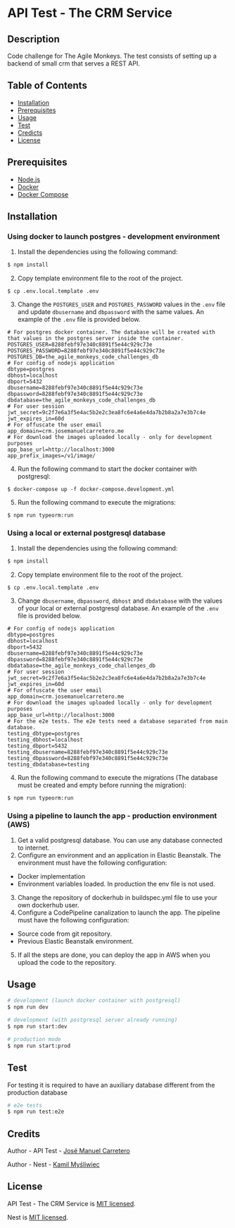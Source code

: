 # API Test - The CRM Service

## Description
Code challenge for The Agile Monkeys. The test consists of setting up a backend of small crm that serves a REST API.

## Table of Contents
- [Installation](#Installation)
- [Prerequisites](#Prerequisites)
- [Usage](#Usage)
- [Test](#Test)
- [Credicts](#Credits)
- [License](#License)

## Prerequisites
- [Node.js](https://nodejs.org/en/)
- [Docker](https://www.docker.com/get-started/)
- [Docker Compose](https://docs.docker.com/compose/install/)

## Installation 
### Using docker to launch postgres - development environment

1. Install the dependencies using the following command:

```bash
$ npm install
```

2. Copy template environment file to the root of the project.

```
$ cp .env.local.template .env
```

3. Change the `POSTGRES_USER` and `POSTGRES_PASSWORD` values in the `.env` file and update `dbusername` and `dbpassword` with the same values.
An example of the `.env` file is provided below.
```
# For postgres docker container. The database will be created with that values in the postgres server inside the container.
POSTGRES_USER=8288febf97e340c8891f5e44c929c73e
POSTGRES_PASSWORD=8288febf97e340c8891f5e44c929c73e
POSTGRES_DB=the_agile_monkeys_code_challenges_db
# For config of nodejs application
dbtype=postgres
dbhost=localhost
dbport=5432
dbusername=8288febf97e340c8891f5e44c929c73e
dbpassword=8288febf97e340c8891f5e44c929c73e
dbdatabase=the_agile_monkeys_code_challenges_db
# For user session
jwt_secret=9c2f7e6a3f5e4ac5b2e2c3ea8fc6e4a6e4da7b2b8a2a7e3b7c4e
jwt_expires_in=60d
# For offuscate the user email
app_domain=crm.josemanuelcarretero.me
# For download the images uploaded locally - only for development purposes
app_base_url=http://localhost:3000
app_prefix_images=/v1/image/
```
4. Run the following command to start the docker container with postgresql:
```
$ docker-compose up -f docker-compose.development.yml 
```
5. Run the following command to execute the migrations:
```
$ npm run typeorm:run
```

### Using a local or external postgresql database

1. Install the dependencies using the following command:

```bash
$ npm install
```

2. Copy template environment file to the root of the project.

```
$ cp .env.local.template .env
```

3. Change `dbusername`, `dbpassword`, `dbhost` and `dbdatabase` with the values of your local or external postgresql database.
   An example of the `.env` file is provided below.
```
# For config of nodejs application
dbtype=postgres
dbhost=localhost
dbport=5432
dbusername=8288febf97e340c8891f5e44c929c73e
dbpassword=8288febf97e340c8891f5e44c929c73e
dbdatabase=the_agile_monkeys_code_challenges_db
# For user session
jwt_secret=9c2f7e6a3f5e4ac5b2e2c3ea8fc6e4a6e4da7b2b8a2a7e3b7c4e
jwt_expires_in=60d
# For offuscate the user email
app_domain=crm.josemanuelcarretero.me
# For download the images uploaded locally - only for development purposes
app_base_url=http://localhost:3000
# For the e2e tests. The e2e tests need a database separated from main database. 
testing_dbtype=postgres
testing_dbhost=localhost
testing_dbport=5432
testing_dbusername=8288febf97e340c8891f5e44c929c73e
testing_dbpassword=8288febf97e340c8891f5e44c929c73e
testing_dbdatabase=testing
```

4. Run the following command to execute the migrations (The database must be created and empty before running the migration):
```
$ npm run typeorm:run
```

### Using a pipeline to launch the app - production environment (AWS)

1. Get a valid postgresql database. You can use any database connected to internet.
2. Configure an environment and an application in Elastic Beanstalk. The environment must have the following configuration:
- Docker implementation
- Environment variables loaded. In production the env file is not used.
3. Change the repository of dockerhub in buildspec.yml file to use your own dockerhub user.
4. Configure a CodePipeline canalization to launch the app. The pipeline must have the following configuration:
- Source code from git repository.
- Previous Elastic Beanstalk environment.
5. If all the steps are done, you can deploy the app in AWS when you upload the code to the repository.

## Usage

```bash
# development (launch docker container with postgresql)
$ npm run dev

# development (with postgresql server already running)
$ npm run start:dev

# production mode
$ npm run start:prod
```

## Test
For testing it is required to have an auxiliary database different from the production database

```bash
# e2e tests
$ npm run test:e2e
```


## Credits

Author - API Test - [José Manuel Carretero](https://github.com/josemanuelcarretero)

Author - Nest - [Kamil Myśliwiec](https://kamilmysliwiec.com)

## License

API Test - The CRM Service is [MIT licensed](LICENSE.txt).

Nest is [MIT licensed](LICENSE.txt).
